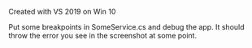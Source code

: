 Created with VS 2019 on Win 10

Put some breakpoints in SomeService.cs and debug the app.
It should throw the error you see in the screenshot at some point.

